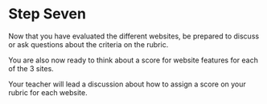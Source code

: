 # Step Seven

Now that you have evaluated the different websites, be prepared to discuss or ask questions about the criteria on the rubric. 

You are also now ready to think about a score for website features for each of the 3 sites.

Your teacher will lead a discussion about how to assign a score on your rubric for each website.
